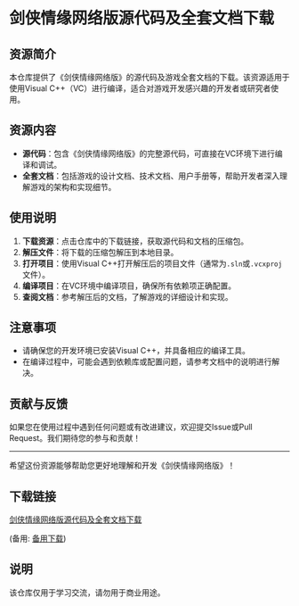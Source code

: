 # 剑侠情缘网络版源代码及全套文档下载

## 资源简介

本仓库提供了《剑侠情缘网络版》的源代码及游戏全套文档的下载。该资源适用于使用Visual C++（VC）进行编译，适合对游戏开发感兴趣的开发者或研究者使用。

## 资源内容

- **源代码**：包含《剑侠情缘网络版》的完整源代码，可直接在VC环境下进行编译和调试。
- **全套文档**：包括游戏的设计文档、技术文档、用户手册等，帮助开发者深入理解游戏的架构和实现细节。

## 使用说明

1. **下载资源**：点击仓库中的下载链接，获取源代码和文档的压缩包。
2. **解压文件**：将下载的压缩包解压到本地目录。
3. **打开项目**：使用Visual C++打开解压后的项目文件（通常为`.sln`或`.vcxproj`文件）。
4. **编译项目**：在VC环境中编译项目，确保所有依赖项正确配置。
5. **查阅文档**：参考解压后的文档，了解游戏的详细设计和实现。

## 注意事项

- 请确保您的开发环境已安装Visual C++，并具备相应的编译工具。
- 在编译过程中，可能会遇到依赖库或配置问题，请参考文档中的说明进行解决。

## 贡献与反馈

如果您在使用过程中遇到任何问题或有改进建议，欢迎提交Issue或Pull Request。我们期待您的参与和贡献！

---

希望这份资源能够帮助您更好地理解和开发《剑侠情缘网络版》！

## 下载链接
[剑侠情缘网络版源代码及全套文档下载](https://pan.quark.cn/s/d1787a2fee23) 

(备用: [备用下载](https://pan.baidu.com/s/1lMplKv2SlavkSWHUHVhDiw?pwd=1234))

## 说明

该仓库仅用于学习交流，请勿用于商业用途。
